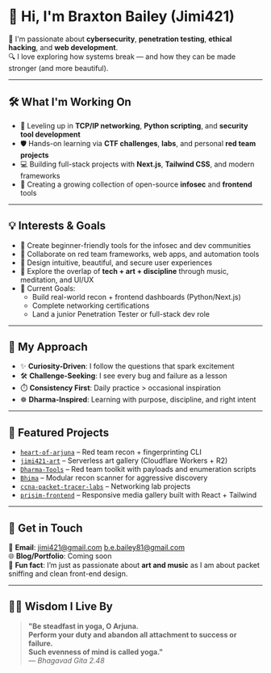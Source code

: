 # 👋 Hi, I'm Braxton Bailey (Jimi421)

🎯 I'm passionate about **cybersecurity**, **penetration testing**, **ethical hacking**, and **web development**.  
🔍 I love exploring how systems break — and how they can be made stronger (and more beautiful).

---

## 🛠️ What I'm Working On

- 🧠 Leveling up in **TCP/IP networking**, **Python scripting**, and **security tool development**
- 🛡️ Hands-on learning via **CTF challenges**, **labs**, and personal **red team projects**
- 💻 Building full-stack projects with **Next.js**, **Tailwind CSS**, and modern frameworks
- 🧰 Creating a growing collection of open-source **infosec** and **frontend** tools

---

## 💡 Interests & Goals

- 🔗 Create beginner-friendly tools for the infosec and dev communities
- 🤝 Collaborate on red team frameworks, web apps, and automation tools
- 🎨 Design intuitive, beautiful, and secure user experiences
- 🧘 Explore the overlap of **tech + art + discipline** through music, meditation, and UI/UX
- 🧭 Current Goals:
  - Build real-world recon + frontend dashboards (Python/Next.js)
  - Complete networking certifications
  - Land a junior Penetration Tester or full-stack dev role

---

## 🧠 My Approach

- ✨ **Curiosity-Driven**: I follow the questions that spark excitement
- 🛠️ **Challenge-Seeking**: I see every bug and failure as a lesson
- ⏱️ **Consistency First**: Daily practice > occasional inspiration
- ☸️ **Dharma-Inspired**: Learning with purpose, discipline, and right intent

---

## 🔗 Featured Projects

- [`heart-of-arjuna`](https://github.com/Jimi421/heart-of-arjuna) – Red team recon + fingerprinting CLI  
- [`jimi421-art`](https://github.com/Jimi421/jimi421-art) – Serverless art gallery (Cloudflare Workers + R2)  
- [`Dharma-Tools`](https://github.com/Jimi421/Dharma-Tools) – Red team toolkit with payloads and enumeration scripts  
- [`Bhima`](https://github.com/Jimi421/Bhima) – Modular recon scanner for aggressive discovery  
- [`ccna-packet-tracer-labs`](https://github.com/Jimi421/ccna-packet-tracer-labs) – Networking lab projects  
- [`prisim-frontend`](https://github.com/Jimi421/prisim-frontend) – Responsive media gallery built with React + Tailwind

---

## 📨 Get in Touch

📧 **Email**: [jimi421@gmail.com](mailto:jimi421@gmail.com) 
              [b.e.bailey81@gmail.com](mailto:b.e.bailey81@gmail.com)   
🌐 **Blog/Portfolio**: Coming soon  
🎨 **Fun fact**: I’m just as passionate about **art and music** as I am about packet sniffing and clean front-end design.

---

## 🧘‍♂️ Wisdom I Live By

> **"Be steadfast in yoga, O Arjuna.  
> Perform your duty and abandon all attachment to success or failure.  
> Such evenness of mind is called yoga."**  
> — *Bhagavad Gita 2.48*
